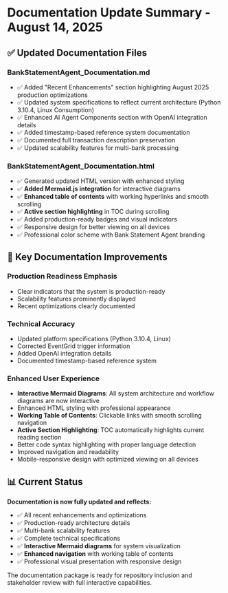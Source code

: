 # Documentation Update Summary - August 14, 2025

## ✅ Updated Documentation Files

### **BankStatementAgent_Documentation.md**
- ✅ Added "Recent Enhancements" section highlighting August 2025 production optimizations
- ✅ Updated system specifications to reflect current architecture (Python 3.10.4, Linux Consumption)
- ✅ Enhanced AI Agent Components section with OpenAI integration details
- ✅ Added timestamp-based reference system documentation
- ✅ Documented full transaction description preservation
- ✅ Updated scalability features for multi-bank processing

### **BankStatementAgent_Documentation.html**
- ✅ Generated updated HTML version with enhanced styling
- ✅ **Added Mermaid.js integration** for interactive diagrams
- ✅ **Enhanced table of contents** with working hyperlinks and smooth scrolling
- ✅ **Active section highlighting** in TOC during scrolling
- ✅ Added production-ready badges and visual indicators
- ✅ Responsive design for better viewing on all devices
- ✅ Professional color scheme with Bank Statement Agent branding

## 🎯 Key Documentation Improvements

### **Production Readiness Emphasis**
- Clear indicators that the system is production-ready
- Scalability features prominently displayed
- Recent optimizations clearly documented

### **Technical Accuracy**
- Updated platform specifications (Python 3.10.4, Linux)
- Corrected EventGrid trigger information
- Added OpenAI integration details
- Documented timestamp-based reference system

### **Enhanced User Experience**
- **Interactive Mermaid Diagrams**: All system architecture and workflow diagrams are now interactive
- Enhanced HTML styling with professional appearance
- **Working Table of Contents**: Clickable links with smooth scrolling navigation
- **Active Section Highlighting**: TOC automatically highlights current reading section
- Better code syntax highlighting with proper language detection
- Improved navigation and readability
- Mobile-responsive design with optimized viewing on all devices

## 📊 Current Status

**Documentation is now fully updated and reflects:**
- ✅ All recent enhancements and optimizations
- ✅ Production-ready architecture details
- ✅ Multi-bank scalability features
- ✅ Complete technical specifications
- ✅ **Interactive Mermaid diagrams** for system visualization
- ✅ **Enhanced navigation** with working table of contents
- ✅ Professional visual presentation with responsive design

The documentation package is ready for repository inclusion and stakeholder review with full interactive capabilities.
